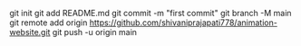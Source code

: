 git init
git add README.md
git commit -m "first commit"
git branch -M main
git remote add origin https://github.com/shivaniprajapati778/animation-website.git
git push -u origin main
